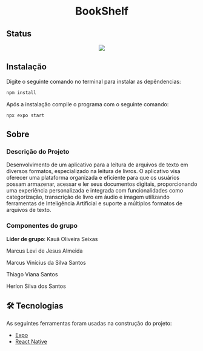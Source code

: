 <div align="center"><a name="readme-top"></a>

<h1>BookShelf</h1>

</div>

## Status

<p align="center">
<img loading="lazy" src="http://img.shields.io/static/v1?label=STATUS&message=EM%20DESENVOLVIMENTO&color=GREEN&style=for-the-badge"/>
</p>

## Instalação

Digite o seguinte comando no terminal para instalar as depêndencias:
```Markdown
npm install 
```
Após a instalação compile o programa com o seguinte comando:
```Markdown
npx expo start 
```


## Sobre

### Descrição do Projeto
Desenvolvimento de um aplicativo para a leitura de arquivos de texto em diversos formatos, especializado na leitura de livros. O aplicativo visa oferecer uma plataforma organizada e eficiente para que os usuários possam armazenar, acessar e ler seus documentos digitais, proporcionando uma experiência personalizada e integrada com funcionalidades como categorização, transcrição de livro em áudio e imagem utilizando ferramentas de Inteligência Artificial e suporte a múltiplos formatos de arquivos de texto.
### Componentes do grupo
**Líder de grupo**: Kauã Oliveira Seixas

Marcus Levi de Jesus Almeida

Marcus Vinícius da Silva Santos

Thiago Viana Santos

Herlon Silva dos Santos

## 🛠 Tecnologias

As seguintes ferramentas foram usadas na construção do projeto:

- [Expo](https://expo.io/)
- [React Native](https://reactnative.dev/)
